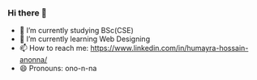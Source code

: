 ### Hi there 👋


- 🔭 I’m currently studying BSc(CSE)
- 🌱 I’m currently learning Web Designing
- 📫 How to reach me: https://www.linkedin.com/in/humayra-hossain-anonna/
- 😄 Pronouns: ono-n-na 


